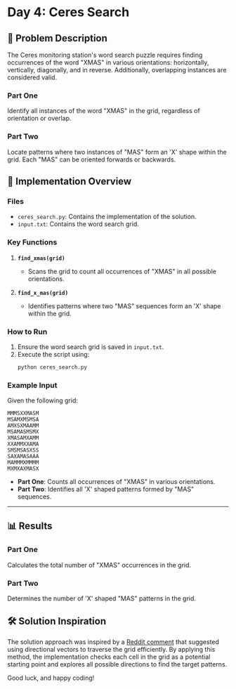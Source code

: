 
# Day 4: Ceres Search

## 📝 Problem Description

The Ceres monitoring station's word search puzzle requires finding occurrences of the word "XMAS" in various orientations: horizontally, vertically, diagonally, and in reverse. Additionally, overlapping instances are considered valid.

### Part One

Identify all instances of the word "XMAS" in the grid, regardless of orientation or overlap.

### Part Two

Locate patterns where two instances of "MAS" form an 'X' shape within the grid. Each "MAS" can be oriented forwards or backwards.

## 🔧 Implementation Overview

### Files

- `ceres_search.py`: Contains the implementation of the solution.
- `input.txt`: Contains the word search grid.

### Key Functions

1. **`find_xmas(grid)`**
   - Scans the grid to count all occurrences of "XMAS" in all possible orientations.

2. **`find_x_mas(grid)`**
   - Identifies patterns where two "MAS" sequences form an 'X' shape within the grid.

### How to Run

1. Ensure the word search grid is saved in `input.txt`.
2. Execute the script using:
   ```bash
   python ceres_search.py
   ```

### Example Input

Given the following grid:

```
MMMSXXMASM
MSAMXMSMSA
AMXSXMAAMM
MSAMASMSMX
XMASAMXAMM
XXAMMXXAMA
SMSMSASXSS
SAXAMASAAA
MAMMMXMMMM
MXMXAXMASX
```

- **Part One**: Counts all occurrences of "XMAS" in various orientations.
- **Part Two**: Identifies all 'X' shaped patterns formed by "MAS" sequences.

---

## 📊 Results

### Part One

Calculates the total number of "XMAS" occurrences in the grid.

### Part Two

Determines the number of 'X' shaped "MAS" patterns in the grid.

## 🛠️ Solution Inspiration

The solution approach was inspired by a [Reddit comment](https://www.reddit.com/r/adventofcode/comments/1h689qf/2024_day_4_solutions/m0bw4f7/) that suggested using directional vectors to traverse the grid efficiently. By applying this method, the implementation checks each cell in the grid as a potential starting point and explores all possible directions to find the target patterns.

Good luck, and happy coding!
